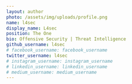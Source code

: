 ```yaml
---
layout: author
photo: /assets/img/uploads/profile.png
name: l4sec
display_name: L4sec
position: The One
bio: Offensive Security | Threat Intelligence
github_username: l4sec
# facebook_username: facebook_username
twitter_username: l4sec
# instagram_username: instagram_username
# linkedin_username: linkedin_username
# medium_username: medium_username
---
```


